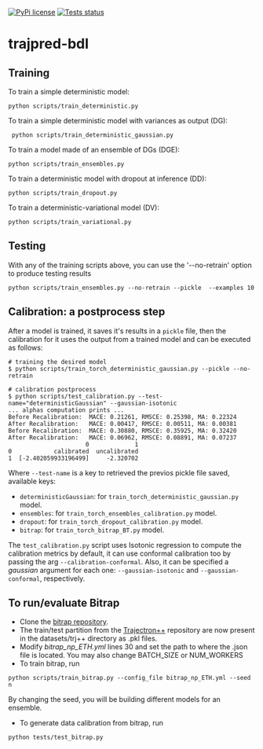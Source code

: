 [![PyPi license](https://badgen.net/pypi/license/pip/)](https://pypi.org/project/pip/)
[![Tests status](https://github.com/cimat-ris/trajpred-bdl/actions/workflows/python-app.yml/badge.svg)](https://github.com/cimat-ris/trajpred-bdl/actions/workflows/python-app.yml)
# trajpred-bdl

## Training

To train a simple deterministic model:

```
python scripts/train_deterministic.py
```

To train a simple deterministic model with variances as output (DG):

```
 python scripts/train_deterministic_gaussian.py
```

To train a model made of an ensemble of DGs (DGE):

```
python scripts/train_ensembles.py
```

To train a deterministic model with dropout at inference (DD):
```
python scripts/train_dropout.py
```

To train a deterministic-variational model (DV):
```
python scripts/train_variational.py
```


## Testing

With any of the training scripts above, you can use the '--no-retrain' option to produce testing results

```
python scripts/train_ensembles.py --no-retrain --pickle  --examples 10
```

## Calibration: a postprocess step

After a model is trained, it saves it's results in a `pickle` file, then the calibration for it uses the output from a trained model and can be executed as follows:

```
# training the desired model
$ python scripts/train_torch_deterministic_gaussian.py --pickle --no-retrain

# calibration postprocess
$ python scripts/test_calibration.py --test-name="deterministicGaussian" --gaussian-isotonic
... alphas computation prints ...
Before Recalibration:  MACE: 0.21261, RMSCE: 0.25398, MA: 0.22324
After Recalibration:   MACE: 0.00417, RMSCE: 0.00511, MA: 0.00381
Before Recalibration:  MACE: 0.30880, RMSCE: 0.35925, MA: 0.32420
After Recalibration:   MACE: 0.06962, RMSCE: 0.08891, MA: 0.07237
                      0             1
0            calibrated  uncalibrated
1  [-2.402059933196499]     -2.320702
```
Where `--test-name` is a key to retrieved the previos pickle file saved, available keys:
* `deterministicGaussian`: for `train_torch_deterministic_gaussian.py` model.
* `ensembles`: for `train_torch_ensembles_calibration.py` model.
* `dropout`: for `train_torch_dropout_calibration.py` model.
* `bitrap`: for `train_torch_bitrap_BT.py` model.

The `test_calibration.py` script uses Isotonic regression to compute the calibration metrics by default, it can use conformal calibration too by passing the arg `--calibration-conformal`. Also, it can be specified a *gaussian* argument for each one: `--gaussian-isotonic` and `--gaussian-conformal`, respectively.

## To run/evaluate Bitrap

* Clone the [bitrap repository](https://github.com/umautobots/bidireaction-trajectory-prediction).
* The train/test partition from the [Trajectron++](https://github.com/StanfordASL/Trajectron-plus-plus) repository are now present in the datasets/trj++ directory as .pkl files.
* Modify *bitrap_np_ETH.yml* lines 30 and set the path to where the .json file is located. You may also change BATCH_SIZE or NUM_WORKERS   
* To train bitrap, run
```
python scripts/train_bitrap.py --config_file bitrap_np_ETH.yml --seed n
```
By changing the seed, you will be building different models for an ensemble.

* To generate data calibration from bitrap, run
```
python tests/test_bitrap.py
```
